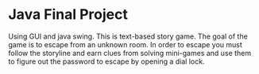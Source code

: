 # Java Final Project

Using GUI and java swing.
This is text-based story game. The goal of the game is to escape from an unknown room. In order to escape you must follow the storyline and earn clues from solving mini-games and use them to figure out the password to escape by opening a dial lock.
